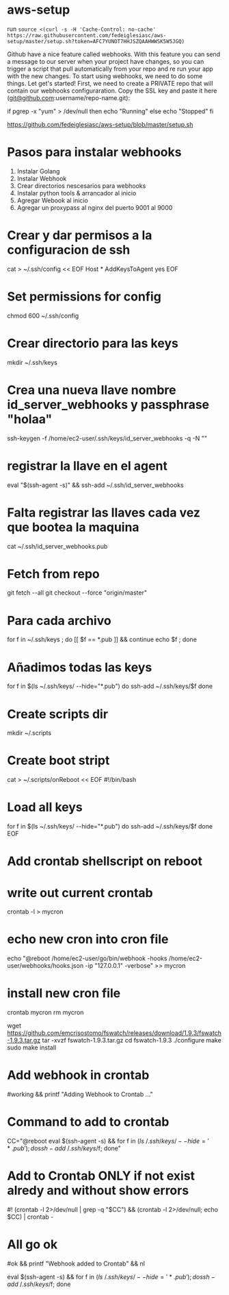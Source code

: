 # aws-setup

run `source <(curl -s -H 'Cache-Control: no-cache' https://raw.githubusercontent.com/fedeiglesiasc/aws-setup/master/setup.sh?token=AFC7YUNOT7HHJSZQAAHWWSK5W5JGQ)`

Github have a nice feature called webhooks. With this feature you can send a 
message to our server when your project have changes, so you can trigger a 
script that pull automatically from your repo and re run your app with the 
new changes. To start using webhooks, we need to do some things. Let get's started!
First, we need to create a PRIVATE repo that will contain our webhooks configuraration.
Copy the SSL key and paste it here (git@github.com:username/repo-name.git): 

if pgrep -x "yum" > /dev/null
then
    echo "Running"
else
    echo "Stopped"
fi



https://github.com/fedeiglesiasc/aws-setup/blob/master/setup.sh

# Pasos para instalar webhooks
  1. Instalar Golang
  2. Instalar Webhook
  3. Crear directorios nescesarios para webhooks
  4. Instalar python tools & arrancador al inicio
  5. Agregar Webook al inicio
  6. Agregar un proxypass al nginx del puerto 9001 al 9000


# Crear y dar permisos a la configuracion de ssh
cat > ~/.ssh/config << EOF
  Host *
    AddKeysToAgent yes
EOF

# Set permissions for config
chmod 600 ~/.ssh/config

# Crear directorio para las keys
mkdir ~/.ssh/keys

# Crea una nueva llave nombre id_server_webhooks y passphrase "holaa"
ssh-keygen -f /home/ec2-user/.ssh/keys/id_server_webhooks -q -N ""

# registrar la llave en el agent
eval "$(ssh-agent -s)" && ssh-add ~/.ssh/id_server_webhooks

# Falta registrar las llaves cada vez que bootea la maquina
cat ~/.ssh/id_server_webhooks.pub

# Fetch from repo
git fetch --all
git checkout --force "origin/master"

# Para cada archivo
for f in ~/.ssh/keys ; do [[ $f == *.pub ]] && continue echo $f ; done

# Añadimos todas las keys
for f in $(ls ~/.ssh/keys/ --hide="*.pub")
do
  ssh-add ~/.ssh/keys/$f
done

# Create scripts dir
mkdir ~/.scripts

# Create boot stript
cat > ~/.scripts/onReboot << EOF
  #!/bin/bash

  # Load all keys
  for f in $(ls ~/.ssh/keys/ --hide="*.pub")
  do
    ssh-add ~/.ssh/keys/$f
  done
EOF

# Add crontab shellscript on reboot
  # write out current crontab
  crontab -l > mycron
  # echo new cron into cron file
  echo "@reboot /home/ec2-user/go/bin/webhook -hooks /home/ec2-user/webhooks/hooks.json -ip "127.0.0.1" -verbose" >> mycron
  # install new cron file
  crontab mycron
  rm mycron


wget https://github.com/emcrisostomo/fswatch/releases/download/1.9.3/fswatch-1.9.3.tar.gz
tar -xvzf fswatch-1.9.3.tar.gz
cd fswatch-1.9.3
./configure
make
sudo make install 

  # Add webhook in crontab
  #working && printf "Adding Webhook to Crontab ..."
  # Command to add to crontab
  CC="@reboot eval \$(ssh-agent -s) && for f in $(ls ~/.ssh/keys/ --hide='*.pub'); do ssh-add ~/.ssh/keys/$f; done"
  # Add to Crontab ONLY if not exist alredy and without show errors
  #! (crontab -l 2>/dev/null | grep -q "$CC") && (crontab -l 2>/dev/null; echo $CC) | crontab -
  # All go ok
  #ok && printf "Webhook added to Crontab" && nl

eval $(ssh-agent -s) && for f in $(ls ~/.ssh/keys/ --hide='*.pub'); do ssh-add ~/.ssh/keys/$f; done